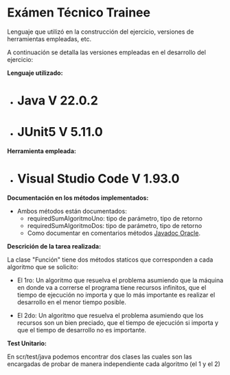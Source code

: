 # Exámen Técnico Trainee

Lenguaje que utilizó en la construcción del ejercicio, versiones
de herramientas empleadas, etc.

A continuación se detalla las versiones empleadas en el desarrollo del ejercicio:

**Lenguaje utilizado:**

- # Java V 22.0.2
- # JUnit5 V 5.11.0

**Herramienta empleada:**

- # Visual Studio Code V 1.93.0

**Documentación en los métodos implementados:**

- Ambos métodos están documentados:
  - requiredSumAlgoritmoUno: tipo de parámetro, tipo de retorno
  - requiredSumAlgoritmoDos: tipo de parámetro, tipo de retorno
  - Como documentar en comentarios métodos [Javadoc Oracle](https://www.oracle.com/technical-resources/articles/java/javadoc-tool.html#format/).

**Descrición de la tarea realizada:**

La clase "Función" tiene dos métodos staticos que corresponden a cada algoritmo que se solicito:

- El 1ro:
  Un algoritmo que resuelva el problema asumiendo que la máquina en donde va a correrse el
  programa tiene recursos infinitos, que el tiempo de ejecución no importa y que lo más
  importante es realizar el desarrollo en el menor tiempo posible.

- El 2do:
  Un algoritmo que resuelva el problema asumiendo que los recursos son un bien preciado,
  que el tiempo de ejecución si importa y que el tiempo de desarrollo no es importante.

**Test Unitario:**

En scr/test/java podemos encontrar dos clases las cuales son las encargadas de probar de manera independiente cada algoritmo (el 1 y el 2)

